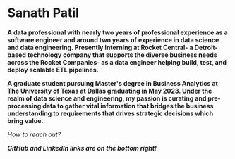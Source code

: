 # Sanath Patil

**A data professional with nearly two years of professional experience as a software engineer and around two years 
of experience in data science and data engineering. Presently interning at Rocket Central- a Detroit-based technology company that supports the diverse 
business needs across the Rocket Companies- as a data engineer helping build, test, and deploy 
scalable ETL pipelines.** 

**A graduate student pursuing Master's degree in Business Analytics at The University of Texas at 
Dallas graduating in May 2023. Under the realm of data science and engineering, my passion 
is curating and pre-processing data to gather vital information that bridges the business 
understanding to requirements that drives strategic decisions which bring value.**


*How to reach out?*

***GitHub and LinkedIn links are on the bottom right!***